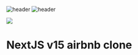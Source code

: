 ![header](https://capsule-render.vercel.app/api?type=soft&height=140&color=FF5a60&text=NextJS-v15-airbnb&fontSize=60&fontColor=FFFFFF&animation=blinking&textBg=false)
![header](https://capsule-render.vercel.app/api?type=waving&color=FF5a60&height=200&text=NextJS-v15-airbnb&animation=fadeIn&fontSize=80&fontAlignY=35)

<img src="https://img.shields.io/badge/Next.js-000000?style=flat-square&logo=Next.js&logoColor=white"/>

# NextJS v15 airbnb clone
